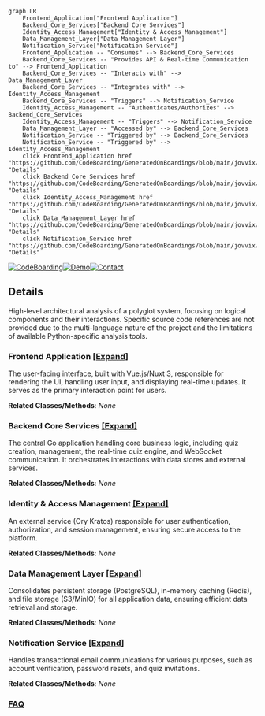 ```mermaid
graph LR
    Frontend_Application["Frontend Application"]
    Backend_Core_Services["Backend Core Services"]
    Identity_Access_Management["Identity & Access Management"]
    Data_Management_Layer["Data Management Layer"]
    Notification_Service["Notification Service"]
    Frontend_Application -- "Consumes" --> Backend_Core_Services
    Backend_Core_Services -- "Provides API & Real-time Communication to" --> Frontend_Application
    Backend_Core_Services -- "Interacts with" --> Data_Management_Layer
    Backend_Core_Services -- "Integrates with" --> Identity_Access_Management
    Backend_Core_Services -- "Triggers" --> Notification_Service
    Identity_Access_Management -- "Authenticates/Authorizes" --> Backend_Core_Services
    Identity_Access_Management -- "Triggers" --> Notification_Service
    Data_Management_Layer -- "Accessed by" --> Backend_Core_Services
    Notification_Service -- "Triggered by" --> Backend_Core_Services
    Notification_Service -- "Triggered by" --> Identity_Access_Management
    click Frontend_Application href "https://github.com/CodeBoarding/GeneratedOnBoardings/blob/main/jovvix/Frontend_Application.md" "Details"
    click Backend_Core_Services href "https://github.com/CodeBoarding/GeneratedOnBoardings/blob/main/jovvix/Backend_Core_Services.md" "Details"
    click Identity_Access_Management href "https://github.com/CodeBoarding/GeneratedOnBoardings/blob/main/jovvix/Identity_Access_Management.md" "Details"
    click Data_Management_Layer href "https://github.com/CodeBoarding/GeneratedOnBoardings/blob/main/jovvix/Data_Management_Layer.md" "Details"
    click Notification_Service href "https://github.com/CodeBoarding/GeneratedOnBoardings/blob/main/jovvix/Notification_Service.md" "Details"
```

[![CodeBoarding](https://img.shields.io/badge/Generated%20by-CodeBoarding-9cf?style=flat-square)](https://github.com/CodeBoarding/GeneratedOnBoardings)[![Demo](https://img.shields.io/badge/Try%20our-Demo-blue?style=flat-square)](https://www.codeboarding.org/demo)[![Contact](https://img.shields.io/badge/Contact%20us%20-%20contact@codeboarding.org-lightgrey?style=flat-square)](mailto:contact@codeboarding.org)

## Details

High-level architectural analysis of a polyglot system, focusing on logical components and their interactions. Specific source code references are not provided due to the multi-language nature of the project and the limitations of available Python-specific analysis tools.

### Frontend Application [[Expand]](./Frontend_Application.md)
The user-facing interface, built with Vue.js/Nuxt 3, responsible for rendering the UI, handling user input, and displaying real-time updates. It serves as the primary interaction point for users.


**Related Classes/Methods**: _None_

### Backend Core Services [[Expand]](./Backend_Core_Services.md)
The central Go application handling core business logic, including quiz creation, management, the real-time quiz engine, and WebSocket communication. It orchestrates interactions with data stores and external services.


**Related Classes/Methods**: _None_

### Identity & Access Management [[Expand]](./Identity_Access_Management.md)
An external service (Ory Kratos) responsible for user authentication, authorization, and session management, ensuring secure access to the platform.


**Related Classes/Methods**: _None_

### Data Management Layer [[Expand]](./Data_Management_Layer.md)
Consolidates persistent storage (PostgreSQL), in-memory caching (Redis), and file storage (S3/MinIO) for all application data, ensuring efficient data retrieval and storage.


**Related Classes/Methods**: _None_

### Notification Service [[Expand]](./Notification_Service.md)
Handles transactional email communications for various purposes, such as account verification, password resets, and quiz invitations.


**Related Classes/Methods**: _None_



### [FAQ](https://github.com/CodeBoarding/GeneratedOnBoardings/tree/main?tab=readme-ov-file#faq)